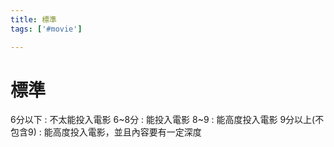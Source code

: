 ```yaml
---
title: 標準
tags: ['#movie']

---
```


# 標準
6分以下 : 不太能投入電影
6~8分 : 能投入電影
8~9 : 能高度投入電影
9分以上(不包含9) : 能高度投入電影，並且內容要有一定深度

